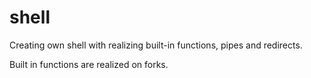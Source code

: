 # shell
Creating own shell with realizing built-in functions, pipes and redirects.

Built in functions are realized on forks.

